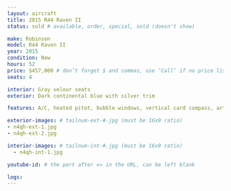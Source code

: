 ```yaml
---
layout: aircraft
title: 2015 R44 Raven II
status: sold # available, order, special, sold (doesn't show)

make: Robinson
model: R44 Raven II
year: 2015
condition: New
hours: 52
price: $457,000 # don’t forget $ and commas, use ‘Call’ if no price listed
seats: 4

interior: Gray velour seats
exterior: Dark continental blue with silver trim

features: A/C, heated pitot, bubble windows, vertical card compass, artificial horizon, Kannad 406 ELT. Will export!

exterior-images: # tailnum-ext-#.jpg (must be 16x9 ratio)
- n4qh-ext-1.jpg
- n4qh-ext-2.jpg

interior-images: # tailnum-int-#.jpg (must be 16x9 ratio)
  - n4qh-int-1.jpg

youtube-id: # the part after v= in the URL, can be left blank

logs:
---
```

